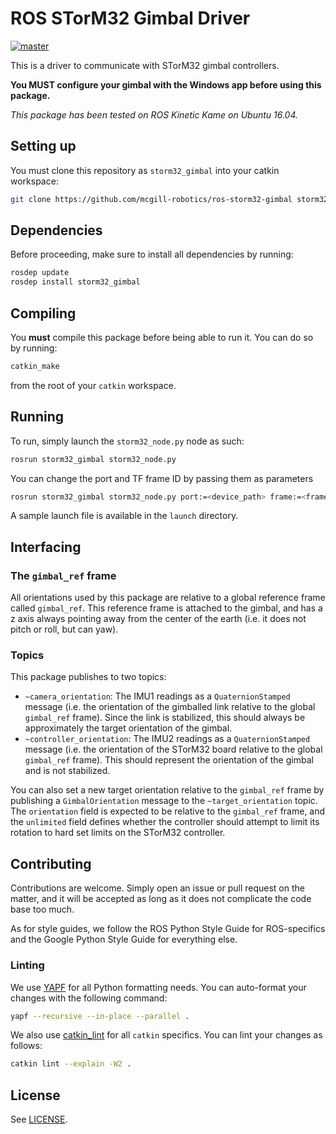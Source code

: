 # ROS STorM32 Gimbal Driver

[master]: https://dev.mcgillrobotics.com/buildStatus/icon?job=ros-storm32-gimbal/master
[master url]: https://dev.mcgillrobotics.com/job/ros-storm32-gimbal/job/master
[![master]][master url]

This is a driver to communicate with STorM32 gimbal controllers.

**You MUST configure your gimbal with the Windows app before using this
package.**

*This package has been tested on ROS Kinetic Kame on Ubuntu 16.04.*

## Setting up

You must clone this repository as `storm32_gimbal` into your catkin workspace:

```bash
git clone https://github.com/mcgill-robotics/ros-storm32-gimbal storm32_gimbal
```

## Dependencies

Before proceeding, make sure to install all dependencies by running:

```bash
rosdep update
rosdep install storm32_gimbal
```

## Compiling

You **must** compile this package before being able to run it. You can do so
by running:

```bash
catkin_make
```

from the root of your `catkin` workspace.

## Running

To run, simply launch the `storm32_node.py` node as such:

```bash
rosrun storm32_gimbal storm32_node.py
```

You can change the port and TF frame ID by passing them as parameters

```bash
rosrun storm32_gimbal storm32_node.py port:=<device_path> frame:=<frame_name>
```

A sample launch file is available in the `launch` directory.

## Interfacing

### The `gimbal_ref` frame

All orientations used by this package are relative to a global reference frame
called `gimbal_ref`. This reference frame is attached to the gimbal, and has a
z axis always pointing away from the center of the earth (i.e. it does not
pitch or roll, but can yaw).

### Topics

This package publishes to two topics:

- `~camera_orientation`: The IMU1 readings as a `QuaternionStamped` message
  (i.e. the orientation of the gimballed link relative to the global
  `gimbal_ref` frame). Since the link is stabilized, this should always be
  approximately the target orientation of the gimbal.
- `~controller_orientation`: The IMU2 readings as a `QuaternionStamped` message
  (i.e. the orientation of the STorM32 board relative to the global
  `gimbal_ref` frame). This should represent the orientation of the gimbal and
  is not stabilized.

You can also set a new target orientation relative to the `gimbal_ref` frame by
publishing a `GimbalOrientation` message to the `~target_orientation` topic.
The `orientation` field is expected to be relative to the `gimbal_ref` frame,
and the `unlimited` field defines whether the controller should attempt to
limit its rotation to hard set limits on the STorM32 controller.

## Contributing

Contributions are welcome. Simply open an issue or pull request on the matter,
and it will be accepted as long as it does not complicate the code base too
much.

As for style guides, we follow the ROS Python Style Guide for ROS-specifics and
the Google Python Style Guide for everything else.

### Linting

We use [YAPF](https://github.com/google/yapf) for all Python formatting needs.
You can auto-format your changes with the following command:

```bash
yapf --recursive --in-place --parallel .
```

We also use [catkin_lint](https://github.com/fkie/catkin_lint) for all `catkin`
specifics. You can lint your changes as follows:

```bash
catkin lint --explain -W2 .
```

## License

See [LICENSE](LICENSE).
